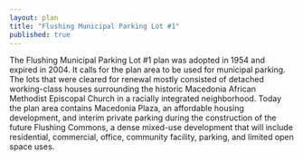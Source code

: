 ```yaml
---
layout: plan
title: "Flushing Municipal Parking Lot #1"
published: true
---
```


The Flushing Municipal Parking Lot #1 plan was adopted in 1954 and expired in
2004. It calls for the plan area to be used for municipal parking. The lots that
were cleared for renewal mostly consisted of detached working-class houses
surrounding the historic Macedonia African Methodist Episcopal Church in a
racially integrated neighborhood. Today the plan area contains Macedonia Plaza,
an affordable housing development, and interim private parking during the
construction of the future Flushing Commons, a dense mixed-use development that
will include residential, commercial, office, community facility, parking, and
limited open space uses.
